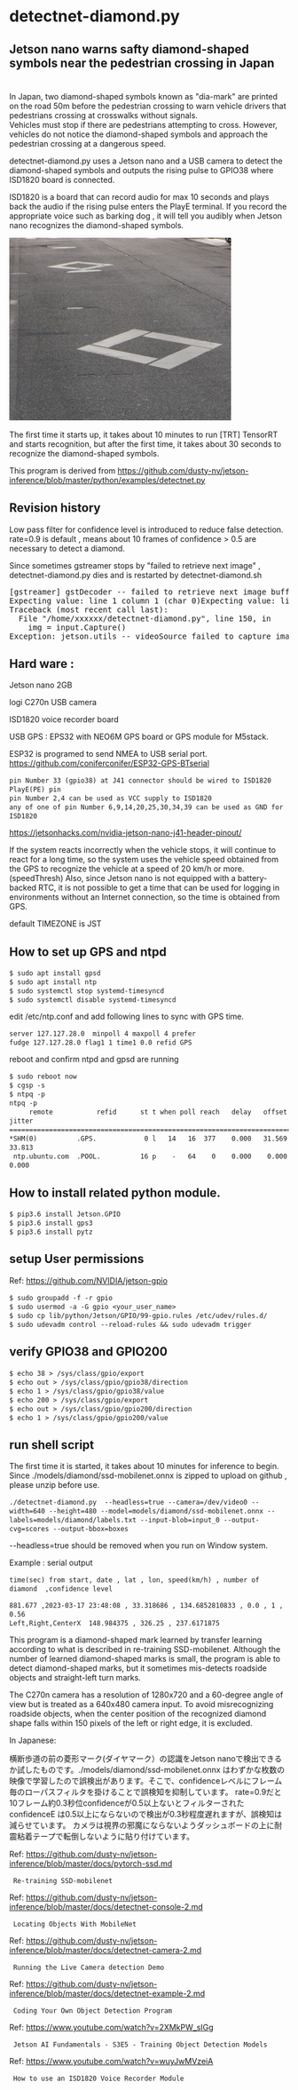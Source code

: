 # detectnet-diamond.py
## Jetson nano warns safty diamond-shaped symbols near the pedestrian crossing in Japan
#
In Japan, two diamond-shaped symbols known as "dia-mark" are printed on the road 50m 
before the pedestrian crossing to warn vehicle drivers that pedestrians 
crossing at crosswalks without signals.  
Vehicles must stop if there are pedestrians attempting to cross. 
However, vehicles do not notice the diamond-shaped symbols and approach 
the pedestrian crossing at a dangerous speed. 

detectnet-diamond.py uses a Jetson nano and a USB camera to 
detect the diamond-shaped symbols and outputs the rising pulse to GPIO38 where ISD1820 board is connected.

ISD1820 is a board that can record audio for max 10 seconds and plays back 
the audio if the rising pulse enters the PlayE terminal. 
If you record the appropriate voice such as barking dog , it will tell you audibly when 
Jetson nano recognizes the diamond-shaped symbols.

![diamond](./diamond.jpg)


The first time it starts up, it takes about 10 minutes to run [TRT] 
TensorRT and starts recognition, but after the first time, 
it takes about 30 seconds to recognize the diamond-shaped symbols.

This program is derived from https://github.com/dusty-nv/jetson-inference/blob/master/python/examples/detectnet.py

## Revision history ##
Low pass filter for confidence level is introduced to reduce false detection.
rate=0.9 is default , means about 10 frames of confidence > 0.5 are necessary to detect a diamond.

Since sometimes gstreamer stops by "failed to retrieve next image" , detectnet-diamond.py dies and is restarted by detectnet-diamond.sh
<pre>
[gstreamer] gstDecoder -- failed to retrieve next image buffer
Expecting value: line 1 column 1 (char 0)Expecting value: line 1 column 1 (char 0)Expecting value: line 1 column 1 (char 0)Extra data: line 1 column 4 (char 3)[gstreamer] gstreamer message qos ==> v4l2src0
Traceback (most recent call last):
  File "/home/xxxxxx/detectnet-diamond.py", line 150, in <module>
    img = input.Capture()
Exception: jetson.utils -- videoSource failed to capture image
</pre>

## Hard ware : 
Jetson nano 2GB
  
logi C270n USB camera 

ISD1820 voice recorder board 

USB GPS : EPS32 with NEO6M GPS board or GPS module for M5stack.

ESP32 is programed to send NMEA to USB serial port.
          https://github.com/coniferconifer/ESP32-GPS-BTserial

```
pin Number 33 (gpio38) at J41 connector should be wired to ISD1820 PlayE(PE) pin
pin Number 2,4 can be used as VCC supply to ISD1820
any of one of pin Number 6,9,14,20,25,30,34,39 can be used as GND for ISD1820
```
https://jetsonhacks.com/nvidia-jetson-nano-j41-header-pinout/

If the system reacts incorrectly when the vehicle stops, it will continue to react for a long time, so the system uses the vehicle speed obtained from the GPS to recognize the vehicle at a speed of 20 km/h or more. (speedThresh)
Also, since Jetson nano is not equipped with a battery-backed RTC, it is not possible to get a time that can be used for logging in environments without an Internet connection, so the time is obtained from GPS.

default TIMEZONE is JST

## How to set up GPS and ntpd

```
$ sudo apt install gpsd
$ sudo apt install ntp
$ sudo systemctl stop systemd-timesyncd
$ sudo systemctl disable systemd-timesyncd
```

edit /etc/ntp.conf and add following lines to sync with GPS time. 
```
server 127.127.28.0  minpoll 4 maxpoll 4 prefer
fudge 127.127.28.0 flag1 1 time1 0.0 refid GPS
```
reboot and  confirm ntpd and gpsd are running
```
$ sudo reboot now
$ cgsp -s
$ ntpq -p
ntpq -p
     remote           refid      st t when poll reach   delay   offset  jitter
==============================================================================
*SHM(0)          .GPS.            0 l   14   16  377    0.000   31.569  33.813
 ntp.ubuntu.com  .POOL.          16 p    -   64    0    0.000    0.000   0.000
```

## How to install related python module.
```
$ pip3.6 install Jetson.GPIO
$ pip3.6 install gps3
$ pip3.6 install pytz
```

## setup User permissions

Ref: https://github.com/NVIDIA/jetson-gpio
```
$ sudo groupadd -f -r gpio
$ sudo usermod -a -G gpio <your_user_name>
$ sudo cp lib/python/Jetson/GPIO/99-gpio.rules /etc/udev/rules.d/
$ sudo udevadm control --reload-rules && sudo udevadm trigger
```

## verify GPIO38 and GPIO200 
```
$ echo 38 > /sys/class/gpio/export
$ echo out > /sys/class/gpio/gpio38/direction
$ echo 1 > /sys/class/gpio/gpio38/value
$ echo 200 > /sys/class/gpio/export
$ echo out > /sys/class/gpio/gpio200/direction
$ echo 1 > /sys/class/gpio/gpio200/value
```

## run shell script 

The first time it is started, it takes about 10 minutes for inference to begin.
Since ./models/diamond/ssd-mobilenet.onnx is zipped to upload on github , please unzip before use.

```
./detectnet-diamond.py  --headless=true --camera=/dev/video0 --width=640 --height=480 --model=models/diamond/ssd-mobilenet.onnx --labels=models/diamond/labels.txt --input-blob=input_0 --output-cvg=scores --output-bbox=boxes
```
--headless=true should be removed when you run on Window system.

Example : serial output
```
time(sec) from start, date , lat , lon, speed(km/h) , number of diamond  ,confidence level
```

```
881.677 ,2023-03-17 23:48:08 , 33.318686 , 134.6852810833 , 0.0 , 1 , 0.56
Left,Right,CenterX  148.984375 , 326.25 , 237.6171875
```
This program is a diamond-shaped mark learned by transfer learning according to what is described in re-training SSD-mobilenet. Although the number of learned diamond-shaped marks is small, the program is able to detect diamond-shaped  marks, but it sometimes mis-detects roadside objects and straight-left turn marks.

The C270n camera has a resolution of 1280x720 and a 60-degree angle of view but is treated as a 640x480 camera input. To avoid misrecognizing roadside objects, when the center position of the recognized diamond shape falls within 150 pixels of the left or right edge, it is excluded.

In Japanese:

横断歩道の前の菱形マーク(ダイヤマーク）の認識をJetson nanoで検出できるか試したものです。./models/diamond/ssd-mobilenet.onnx はわずかな枚数の映像で学習したので誤検出があります。そこで、confidenceレベルにフレーム毎のローパスフィルタを掛けることで誤検知を抑制しています。
rate=0.9だと10フレーム約0.3秒位confidenceが0.5以上ないとフィルターされたconfidenceE は0.5以上にならないので検出が0.3秒程度遅れますが、誤検知は減らせています。
カメラは視界の邪魔にならないようダッシュボードの上に耐震粘着テープで転倒しないように貼り付けています。

Ref: https://github.com/dusty-nv/jetson-inference/blob/master/docs/pytorch-ssd.md

     Re-training SSD-mobilenet

Ref: https://github.com/dusty-nv/jetson-inference/blob/master/docs/detectnet-console-2.md

     Locating Objects With MobileNet

Ref: 
https://github.com/dusty-nv/jetson-inference/blob/master/docs/detectnet-camera-2.md

     Running the Live Camera detection Demo


Ref: https://github.com/dusty-nv/jetson-inference/blob/master/docs/detectnet-example-2.md

     Coding Your Own Object Detection Program

Ref: https://www.youtube.com/watch?v=2XMkPW_sIGg

     Jetson AI Fundamentals - S3E5 - Training Object Detection Models

Ref: https://www.youtube.com/watch?v=wuyJwMVzeiA

     How to use an ISD1820 Voice Recorder Module
